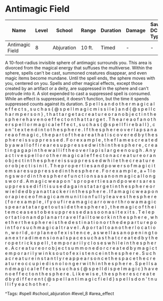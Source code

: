 # Antimagic Field

| Name | Level | School | Range | Duration | Damage | Save DC & Type |
|------|-------|--------|-------|----------|--------|----------------|
| Antimagic Field | 8 | Abjuration | 10 ft. | Timed | - | - |

A 10-foot-radius invisible sphere of antimagic surrounds you. This area is divorced from the magical energy that suffuses the multiverse. Within the sphere, spells can't be cast, summoned creatures disappear, and even magic items become mundane. Until the spell ends, the sphere moves with you, centered on you. Spells and other magical effects, except those created by an artifact or a deity, are suppressed in the sphere and can't protrude into it. A slot expended to cast a suppressed spell is consumed. While an effect is suppressed, it doesn't function, but the time it spends suppressed counts against its duration. S p e l l s   a n d   o t h e r   m a g i c a l   e f f e c t s ,   s u c h   a s   { @ s p e l l   m a g i c   m i s s i l e }   a n d   { @ s p e l l   c h a r m   p e r s o n } ,   t h a t   t a r g e t   a   c r e a t u r e   o r   a n   o b j e c t   i n   t h e   s p h e r e   h a v e   n o   e f f e c t   o n   t h a t   t a r g e t . T h e   a r e a   o f   a n o t h e r   s p e l l   o r   m a g i c a l   e f f e c t ,   s u c h   a s   { @ s p e l l   f i r e b a l l } ,   c a n ' t   e x t e n d   i n t o   t h e   s p h e r e .   I f   t h e   s p h e r e   o v e r l a p s   a n   a r e a   o f   m a g i c ,   t h e   p a r t   o f   t h e   a r e a   t h a t   i s   c o v e r e d   b y   t h e   s p h e r e   i s   s u p p r e s s e d .   F o r   e x a m p l e ,   t h e   f l a m e s   c r e a t e d   b y   a   w a l l   o f   f i r e   a r e   s u p p r e s s e d   w i t h i n   t h e   s p h e r e ,   c r e a t i n g   a   g a p   i n   t h e   w a l l   i f   t h e   o v e r l a p   i s   l a r g e   e n o u g h . A n y   a c t i v e   s p e l l   o r   o t h e r   m a g i c a l   e f f e c t   o n   a   c r e a t u r e   o r   a n   o b j e c t   i n   t h e   s p h e r e   i s   s u p p r e s s e d   w h i l e   t h e   c r e a t u r e   o r   o b j e c t   i s   i n   i t . T h e   p r o p e r t i e s   a n d   p o w e r s   o f   m a g i c   i t e m s   a r e   s u p p r e s s e d   i n   t h e   s p h e r e .   F o r   e x a m p l e ,   a   + 1   l o n g s w o r d   i n   t h e   s p h e r e   f u n c t i o n s   a s   a   n o n m a g i c a l   l o n g s w o r d .   A   m a g i c   w e a p o n ' s   p r o p e r t i e s   a n d   p o w e r s   a r e   s u p p r e s s e d   i f   i t   i s   u s e d   a g a i n s t   a   t a r g e t   i n   t h e   s p h e r e   o r   w i e l d e d   b y   a n   a t t a c k e r   i n   t h e   s p h e r e .   I f   a   m a g i c   w e a p o n   o r   a   p i e c e   o f   m a g i c   a m m u n i t i o n   f u l l y   l e a v e s   t h e   s p h e r e   ( f o r   e x a m p l e ,   i f   y o u   f i r e   a   m a g i c   a r r o w   o r   t h r o w   a   m a g i c   s p e a r   a t   a   t a r g e t   o u t s i d e   t h e   s p h e r e ) ,   t h e   m a g i c   o f   t h e   i t e m   c e a s e s   t o   b e   s u p p r e s s e d   a s   s o o n   a s   i t   e x i t s . T e l e p o r t a t i o n   a n d   p l a n a r   t r a v e l   f a i l   t o   w o r k   i n   t h e   s p h e r e ,   w h e t h e r   t h e   s p h e r e   i s   t h e   d e s t i n a t i o n   o r   t h e   d e p a r t u r e   p o i n t   f o r   s u c h   m a g i c a l   t r a v e l .   A   p o r t a l   t o   a n o t h e r   l o c a t i o n ,   w o r l d ,   o r   p l a n e   o f   e x i s t e n c e ,   a s   w e l l   a s   a n   o p e n i n g   t o   a n   e x t r a d i m e n s i o n a l   s p a c e   s u c h   a s   t h a t   c r e a t e d   b y   t h e   r o p e   t r i c k   s p e l l ,   t e m p o r a r i l y   c l o s e s   w h i l e   i n   t h e   s p h e r e . A   c r e a t u r e   o r   o b j e c t   s u m m o n e d   o r   c r e a t e d   b y   m a g i c   t e m p o r a r i l y   w i n k s   o u t   o f   e x i s t e n c e   i n   t h e   s p h e r e .   S u c h   a   c r e a t u r e   i n s t a n t l y   r e a p p e a r s   o n c e   t h e   s p a c e   t h e   c r e a t u r e   o c c u p i e d   i s   n o   l o n g e r   w i t h i n   t h e   s p h e r e . S p e l l s   a n d   m a g i c a l   e f f e c t s   s u c h   a s   { @ s p e l l   d i s p e l   m a g i c }   h a v e   n o   e f f e c t   o n   t h e   s p h e r e .   L i k e w i s e ,   t h e   s p h e r e s   c r e a t e d   b y   d i f f e r e n t   { @ s p e l l   a n t i m a g i c   f i e l d }   s p e l l s   d o n ' t   n u l l i f y   e a c h   o t h e r .

^Tags: #spell #school_abjuration #level_8 #area_effect